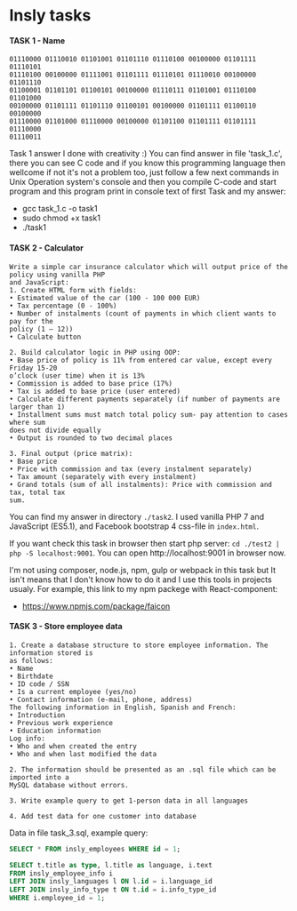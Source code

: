 # Insly tasks

#### TASK 1 - Name
```console
01110000 01110010 01101001 01101110 01110100 00100000 01101111 01110101
01110100 00100000 01111001 01101111 01110101 01110010 00100000 01101110
01100001 01101101 01100101 00100000 01110111 01101001 01110100 01101000
00100000 01101111 01101110 01100101 00100000 01101111 01100110 00100000
01110000 01101000 01110000 00100000 01101100 01101111 01101111 01110000
01110011
```

Task 1 answer I done with creativity :) You can find answer in file 'task_1.c', 
there you can see C code and if you know this programming language then wellcome
if not it's not a problem too, just follow a few next commands in Unix
Operation system's console and then you compile C-code and start program
 and this program print in console text of first Task and my answer:
 
* gcc task_1.c -o task1
* sudo chmod +x task1
* ./task1
    
#### TASK 2 - Calculator
```console
Write a simple car insurance calculator which will output price of the policy using vanilla PHP
and JavaScript:
1. Create HTML form with fields:
• Estimated value of the car (100 - 100 000 EUR)
• Tax percentage (0 - 100%)
• Number of instalments (count of payments in which client wants to pay for the
policy (1 – 12))
• Calculate button

2. Build calculator logic in PHP using OOP:
• Base price of policy is 11% from entered car value, except every Friday 15-20
o’clock (user time) when it is 13%
• Commission is added to base price (17%)
• Tax is added to base price (user entered)
• Calculate different payments separately (if number of payments are larger than 1)
• Installment sums must match total policy sum- pay attention to cases where sum
does not divide equally
• Output is rounded to two decimal places

3. Final output (price matrix):
• Base price
• Price with commission and tax (every instalment separately)
• Tax amount (separately with every instalment)
• Grand totals (sum of all instalments): Price with commission and tax, total tax
sum.
```

You can find my answer in directory `./task2`. I used vanilla PHP 7 and JavaScript (ES5.1),
and Facebook bootstrap 4 css-file in `index.html`.

If you want check this task in browser then start php server: 
`cd ./test2 | php -S localhost:9001`. You can open http://localhost:9001 in browser now.

I'm not using composer, node.js, npm, gulp or webpack in this task but It isn't means that 
I don't know how to do it and I use this tools in projects usualy. For example, this link to my npm packege with 
React-component:
* https://www.npmjs.com/package/faicon

#### TASK 3 - Store employee data
```console
1. Create a database structure to store employee information. The information stored is
as follows:
• Name
• Birthdate
• ID code / SSN
• Is a current employee (yes/no)
• Contact information (e-mail, phone, address)
The following information in English, Spanish and French:
• Introduction
• Previous work experience
• Education information
Log info:
• Who and when created the entry
• Who and when last modified the data

2. The information should be presented as an .sql file which can be imported into a
MySQL database without errors.

3. Write example query to get 1-person data in all languages

4. Add test data for one customer into database
```
Data in file task_3.sql, example query:
```sql
SELECT * FROM insly_employees WHERE id = 1;

SELECT t.title as type, l.title as language, i.text 
FROM insly_employee_info i 
LEFT JOIN insly_languages l ON l.id = i.language_id 
LEFT JOIN insly_info_type t ON t.id = i.info_type_id
WHERE i.employee_id = 1;
```
